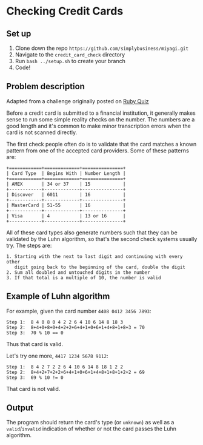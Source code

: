 # Checking Credit Cards

## Set up
1. Clone down the repo `https://github.com/simplybusiness/miyagi.git`
2. Navigate to the `credit_card_check` directory
3. Run `bash ../setup.sh` to create your branch
4. Code!

## Problem description

Adapted from a challenge originally posted on [Ruby Quiz](http://rubyquiz.com/quiz122.html)

Before a credit card is submitted to a financial institution, it generally makes sense to run some simple reality checks on the number. The numbers are a good length and it's common to make minor transcription errors when the card is not scanned directly.

The first check people often do is to validate that the card matches a known pattern from one of the accepted card providers. Some of these patterns are:

```
+============+=============+===============+
| Card Type  | Begins With | Number Length |
+============+=============+===============+
| AMEX       | 34 or 37    | 15            |
+------------+-------------+---------------+
| Discover   | 6011        | 16            |
+------------+-------------+---------------+
| MasterCard | 51-55       | 16            |
+------------+-------------+---------------+
| Visa       | 4           | 13 or 16      |
+------------+-------------+---------------+
```

All of these card types also generate numbers such that they can be validated by the Luhn algorithm, so that's the second check systems usually try. The steps are:

```
1. Starting with the next to last digit and continuing with every other
   digit going back to the beginning of the card, double the digit
2. Sum all doubled and untouched digits in the number
3. If that total is a multiple of 10, the number is valid
```

## Example of Luhn algorithm

For example, given the card number `4408 0412 3456 7893`:

```
Step 1:  8 4 0 8 0 4 2 2 6 4 10 6 14 8 18 3
Step 2:  8+4+0+8+0+4+2+2+6+4+1+0+6+1+4+8+1+8+3 = 70
Step 3:  70 % 10 == 0
```
Thus that card is valid.

Let's try one more, `4417 1234 5678 9112`:

```
Step 1:  8 4 2 7 2 2 6 4 10 6 14 8 18 1 2 2
Step 2:  8+4+2+7+2+2+6+4+1+0+6+1+4+8+1+8+1+2+2 = 69
Step 3:  69 % 10 != 0
```

That card is not valid.

## Output

The program should return the card's type (or `unknown`) as well as a `valid`/`invalid` indication of whether or not the card passes the Luhn algorithm.
